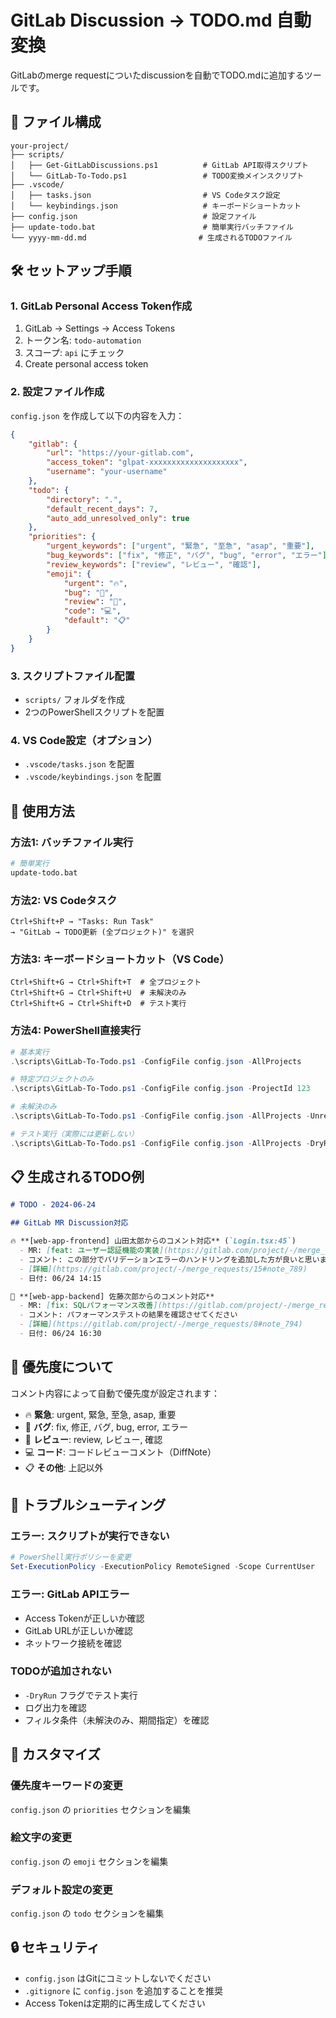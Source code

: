 # GitLab Discussion → TODO.md 自動変換

GitLabのmerge requestについたdiscussionを自動でTODO.mdに追加するツールです。

## 📁 ファイル構成

```
your-project/
├── scripts/
│   ├── Get-GitLabDiscussions.ps1          # GitLab API取得スクリプト
│   └── GitLab-To-Todo.ps1                 # TODO変換メインスクリプト
├── .vscode/
│   ├── tasks.json                         # VS Codeタスク設定
│   └── keybindings.json                   # キーボードショートカット
├── config.json                            # 設定ファイル
├── update-todo.bat                        # 簡単実行バッチファイル
└── yyyy-mm-dd.md                         # 生成されるTODOファイル
```

## 🛠️ セットアップ手順

### 1. GitLab Personal Access Token作成

1. GitLab → Settings → Access Tokens
2. トークン名: `todo-automation`
3. スコープ: `api` にチェック
4. Create personal access token

### 2. 設定ファイル作成

`config.json` を作成して以下の内容を入力：

```json
{
    "gitlab": {
        "url": "https://your-gitlab.com",
        "access_token": "glpat-xxxxxxxxxxxxxxxxxxxx",
        "username": "your-username"
    },
    "todo": {
        "directory": ".",
        "default_recent_days": 7,
        "auto_add_unresolved_only": true
    },
    "priorities": {
        "urgent_keywords": ["urgent", "緊急", "至急", "asap", "重要"],
        "bug_keywords": ["fix", "修正", "バグ", "bug", "error", "エラー"],
        "review_keywords": ["review", "レビュー", "確認"],
        "emoji": {
            "urgent": "🔥",
            "bug": "🐛",
            "review": "👀",
            "code": "💻",
            "default": "📋"
        }
    }
}
```

### 3. スクリプトファイル配置

- `scripts/` フォルダを作成
- 2つのPowerShellスクリプトを配置

### 4. VS Code設定（オプション）

- `.vscode/tasks.json` を配置
- `.vscode/keybindings.json` を配置

## 🚀 使用方法

### 方法1: バッチファイル実行
```bash
# 簡単実行
update-todo.bat
```

### 方法2: VS Codeタスク
```
Ctrl+Shift+P → "Tasks: Run Task"
→ "GitLab → TODO更新 (全プロジェクト)" を選択
```

### 方法3: キーボードショートカット（VS Code）
```
Ctrl+Shift+G → Ctrl+Shift+T  # 全プロジェクト
Ctrl+Shift+G → Ctrl+Shift+U  # 未解決のみ
Ctrl+Shift+G → Ctrl+Shift+D  # テスト実行
```

### 方法4: PowerShell直接実行
```powershell
# 基本実行
.\scripts\GitLab-To-Todo.ps1 -ConfigFile config.json -AllProjects

# 特定プロジェクトのみ
.\scripts\GitLab-To-Todo.ps1 -ConfigFile config.json -ProjectId 123

# 未解決のみ
.\scripts\GitLab-To-Todo.ps1 -ConfigFile config.json -AllProjects -UnresolvedOnly

# テスト実行（実際には更新しない）
.\scripts\GitLab-To-Todo.ps1 -ConfigFile config.json -AllProjects -DryRun
```

## 📋 生成されるTODO例

```markdown
# TODO - 2024-06-24

## GitLab MR Discussion対応

🔥 **[web-app-frontend] 山田太郎からのコメント対応** (`Login.tsx:45`)
  - MR: [feat: ユーザー認証機能の実装](https://gitlab.com/project/-/merge_requests/15)
  - コメント: この部分でバリデーションエラーのハンドリングを追加した方が良いと思います。
  - [詳細](https://gitlab.com/project/-/merge_requests/15#note_789)
  - 日付: 06/24 14:15

👀 **[web-app-backend] 佐藤次郎からのコメント対応**
  - MR: [fix: SQLパフォーマンス改善](https://gitlab.com/project/-/merge_requests/8)
  - コメント: パフォーマンステストの結果を確認させてください
  - [詳細](https://gitlab.com/project/-/merge_requests/8#note_794)
  - 日付: 06/24 16:30
```

## 🎯 優先度について

コメント内容によって自動で優先度が設定されます：

- 🔥 **緊急**: urgent, 緊急, 至急, asap, 重要
- 🐛 **バグ**: fix, 修正, バグ, bug, error, エラー  
- 👀 **レビュー**: review, レビュー, 確認
- 💻 **コード**: コードレビューコメント（DiffNote）
- 📋 **その他**: 上記以外

## 🔧 トラブルシューティング

### エラー: スクリプトが実行できない
```powershell
# PowerShell実行ポリシーを変更
Set-ExecutionPolicy -ExecutionPolicy RemoteSigned -Scope CurrentUser
```

### エラー: GitLab APIエラー
- Access Tokenが正しいか確認
- GitLab URLが正しいか確認
- ネットワーク接続を確認

### TODOが追加されない
- `-DryRun` フラグでテスト実行
- ログ出力を確認
- フィルタ条件（未解決のみ、期間指定）を確認

## 📝 カスタマイズ

### 優先度キーワードの変更
`config.json` の `priorities` セクションを編集

### 絵文字の変更
`config.json` の `emoji` セクションを編集

### デフォルト設定の変更
`config.json` の `todo` セクションを編集

## 🔒 セキュリティ

- `config.json` はGitにコミットしないでください
- `.gitignore` に `config.json` を追加することを推奨
- Access Tokenは定期的に再生成してください